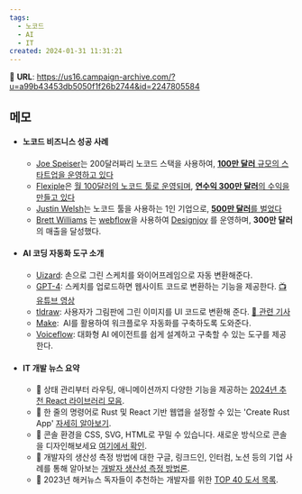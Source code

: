 ```yaml
---
tags:
  - 노코드
  - AI
  - IT
created: 2024-01-31 11:31:21
---
```

🔗 **URL**: https://us16.campaign-archive.com/?u=a99b43453db5050f1f26b2744&id=2247805584

## 메모
- #### 노코드 비즈니스 성공 사례
	- [Joe Speiser](https://twitter.com/jspeiser)는 200달러짜리 노코드 스택을 사용하여, [**100만 달러** 규모의 스타트업을 운영하고 있다](https://x.com/jspeiser/status/1584986977069400065?s=20)
	- [Flexiple](https://flexiple.com/)은 [월 100달러의 노코드 툴로 운영되며](https://makerpad.zapier.com/posts/how-flexiple-made-3-million-with-a-no-code-tech-stack-of-100-month), [**연수익 300만 달러**의 수익을 만들고 있다](https://x.com/hrishiptweets/status/1435099591423188992?s=20)
	- [Justin Welsh](https://twitter.com/thejustinwelsh)는 노코드 툴을 사용하는 1인 기업으로, [**500만 달러**를 벌었다](https://x.com/thejustinwelsh/status/1718965233761329541?s=20)
	- [Brett Williams](https://twitter.com/BrettFromDJ) 는 [webflow](https://webflow.com/)을 사용하여 [Designjoy](https://www.designjoy.co/) 를 운영하며, **300만 달러**의 매출을 달성했다.
- #### AI 코딩 자동화 도구 소개
	- [Uizard](https://uizard.io/): 손으로 그린 스케치를 와이어프레임으로 자동 변환해준다.
	- [GPT-4](https://openai.com/gpt-4): 스케치를 업로드하면 웹사이트 코드로 변환하는 기능을 제공한다. [📺 유튜브 영상](https://youtu.be/RgoKpcBhof0?feature=shared)
	- [tldraw](https://makereal.tldraw.com/): 사용자가 그림판에 그린 이미지를 UI 코드로 변환해 준다. [📰 관련 기사](https://arstechnica.com/information-technology/2023/11/ai-powered-drawing-app-stuns-developers-by-turning-sketches-into-functional-games)
	- [Make](https://www.make.com/en):  AI를 활용하여 워크플로우 자동화를 구축하도록 도와준다.
	- [Voiceflow](https://www.voiceflow.com/solutions/conversation-design#advanced-design?source=trendsvc&medium=email): 대화형 AI 에이전트를 쉽게 설계하고 구축할 수 있는 도구를 제공한다.
- #### IT 개발 뉴스 요약
	- 📌 상태 관리부터 라우팅, 애니메이션까지 다양한 기능을 제공하는 [2024년 추천 React 라이브러리 모음](https://www.robinwieruch.de/react-libraries).
	- 🚀 한 줄의 명령어로 Rust 및 React 기반 웹앱을 설정할 수 있는 'Create Rust App' [자세히 알아보기](https://github.com/Wulf/create-rust-app).
	- 💅 콘솔 환경을 CSS, SVG, HTML로 꾸밀 수 있습니다. 새로운 방식으로 콘솔을 디자인해보세요 [여기에서 확인](https://frontendmasters.com/blog/console-delight/).
	- 🤔 개발자의 생산성 측정 방법에 대한 구글, 링크드인, 인터컴, 노션 등의 기업 사례를 통해 알아보는 [개발자 생산성 측정 방법론](https://newsletter.pragmaticengineer.com/p/measuring-developer-productivity-bae).
	- 📖 2023년 해커뉴스 독자들이 추천하는 개발자를 위한 [TOP 40 도서 목록](https://hnreads.com/post/top40_2023/).

